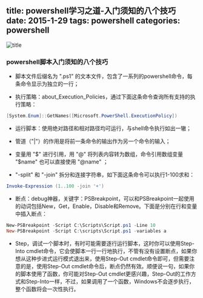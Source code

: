 title: powershell学习之道-入门须知的八个技巧
date: 2015-1-29
tags: powershell
categories: powershell
---

![title](/img/title/4.jpg)

### powershell脚本入门须知的八个技巧

+ 脚本文件后缀名为 ".ps1" 的文本文件，包含了一系列的powershell命令，每条命令显示为独立的一行；

+ 执行策略：about_Execution_Policies，通过下面这条命令查询所有支持的执行策略：

```powershell
[System.Enum]::GetNames([Microsoft.PowerShell.ExecutionPolicy])
```

<!-- more -->

+ 运行脚本：使用绝对路径和相对路径均可运行，与shell命令执行如出一辙；

+ 管道（"|"）的作用是将前一条命令的输出作为另一个命令的输入；

+ 变量用 "$" 进行引用，用 "@" 将列表内容转为数组，命令引用数组变量 "$name" 也可以直接使用 "@name" ；

+ "-split" 和 "-join" 拆分和连接字符串，如下面这条命令可以执行1-100求和：

```powershell
Invoke-Expression (1..100 -join '+')
```

+ 断点：debug神器，关键字：PSBreakpoint，可以和PSBreakpoint一起使用的动词包括New，Get，Enable，Disable和Remove。下面是分别在行和变量中插入断点：

```powershell
New-PSBreakpoint -Script C:\Scripts\Script.ps1 -Line 10
New-PSBreakpoint -Script C:\scripts\Script.ps1 -variables a
```

+ Step，调试一个脚本时，有时可能需要逐行运行脚本，这时你可以使用Step-Into cmdlet命令，它会使脚本一行一行地执行，不管有没有设置断点，如果你想从这种步进式运行模式退出来，使用Step-Out cmdlet命令即可，但需要注意的是，使用Step-Out cmdlet命令后，断点仍然有效。顺便说一句，如果你的脚本使用了函数，你可能对Step-Out cmdlet更感兴趣，Step-Out的工作方式和Step-Into一样，不过，如果调用了一个函数，Windows不会逐步执行，整个函数将会一次性执行。
